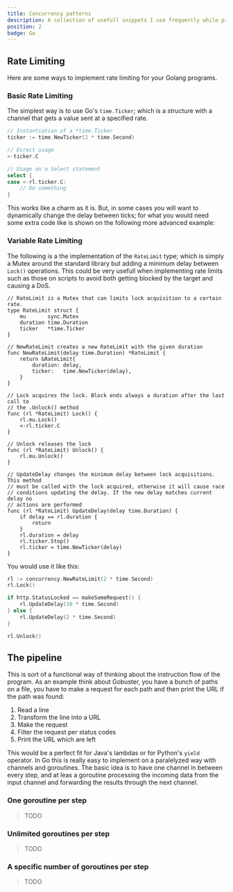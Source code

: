 ```yaml
---
title: Concurrency patterns
description: A collection of usefull snippets I use frequently while programming in go
position: 2
badge: Go
---
```


## Rate Limiting

Here are some ways to implement rate limiting for your Golang programs.

### Basic Rate Limiting

The simplest way is to use Go's `time.Ticker`; which is a structure with a channel that gets a value sent at a specified rate.

```go
// Instantiation of a *time.Ticker
ticker := time.NewTicker(2 * time.Second)

// Direct usage
<-ticker.C

// Usage on a Select statement
select {
case <-rl.ticker.C:
	// Do something
}
```

This works like a charm as it is.
But, in some cases you will want to dynamically change the delay between ticks; for what you would need some extra code like is shown on the following more advanced example:

### Variable Rate Limiting

The following is a the implementation of the `RateLimit` type; which is simply a Mutex around the standard library but adding a minimum delay between `Lock()` operations.
This could be very usefull when implementing rate limits such as those on scripts to avoid both getting blocked by the target and causing a DoS.

```go[rateLimit.go]
// RateLimit is a Mutex that can limits lock acquisition to a certain rate.
type RateLimit struct {
	mu       sync.Mutex
	duration time.Duration
	ticker   *time.Ticker
}

// NewRateLimit creates a new RateLimit with the given duration
func NewRateLimit(delay time.Duration) *RateLimit {
	return &RateLimit{
		duration: delay,
		ticker:   time.NewTicker(delay),
	}
}

// Lock acquires the lock. Block ends always a duration after the last call to
// the .Unlock() method
func (rl *RateLimit) Lock() {
	rl.mu.Lock()
	<-rl.ticker.C
}

// Unlock releases the lock
func (rl *RateLimit) Unlock() {
	rl.mu.Unlock()
}

// UpdateDelay changes the minimum delay between lock acquisitions. This method
// must be called with the lock acquired, otherwise it will cause race
// conditions updating the delay. If the new delay matches current delay no
// actions are performed
func (rl *RateLimit) UpdateDelay(delay time.Duration) {
	if delay == rl.duration {
		return
	}
	rl.duration = delay
	rl.ticker.Stop()
	rl.ticker = time.NewTicker(delay)
}
```

You would use it like this:

```go
rl := concurrency.NewRateLimit(2 * time.Second)
rl.Lock()

if http.StatusLocked == makeSomeRequest() {
    rl.UpdateDelay(10 * time.Second)
} else {
    rl.UpdateDelay(2 * time.Second)
}

rl.Unlock()
```

## The pipeline

This is sort of a functional way of thinking about the instruction flow of the program. As an example think about Gobuster, you have a bunch of paths on a file, you have to make a request for each path and then print the URL if the path was found:

1. Read a line
2. Transform the line into a URL
3. Make the request
4. Filter the request per status codes
5. Print the URL which are left

This would be a perfect fit for Java's lambdas or for Python's `yield` operator. In Go this is really easy to implement on a paralelyzed way with channels and goroutines.
The basic idea is to have one channel in between every step, and at leas a goroutine processing the incoming data from the input channel and forwarding the results through the next channel.

### One goroutine per step

> TODO

### Unlimited goroutines per step

> TODO

### A specific number of goroutines per step

> TODO
